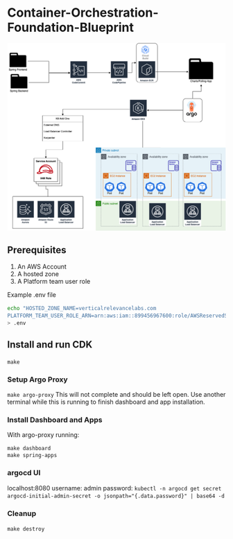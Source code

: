 # Container-Orchestration-Foundation-Blueprint
![image](https://github.com/VerticalRelevance/Container-Orchestration-Foundation-Blueprint/blob/main/Container_Orchestration.drawio.png)


## Prerequisites
1. An AWS Account
1. A hosted zone
1. A Platform team user role


Example .env file

```bash
echo "HOSTED_ZONE_NAME=verticalrelevancelabs.com
PLATFORM_TEAM_USER_ROLE_ARN=arn:aws:iam::899456967600:role/AWSReservedSSO_AWSAdministratorAccess_30f517a3940f0385" \
> .env
```

## Install and run CDK
`make`

### Setup Argo Proxy
`make argo-proxy`
This will not complete and should be left open. Use another terminal while this is running to finish dashboard and app installation.

### Install Dashboard and Apps
With argo-proxy running:
```
make dashboard
make spring-apps
```

### argocd UI
localhost:8080
username: admin
password: `kubectl -n argocd get secret argocd-initial-admin-secret -o jsonpath="{.data.password}" | base64 -d`

### Cleanup 
`make destroy`
